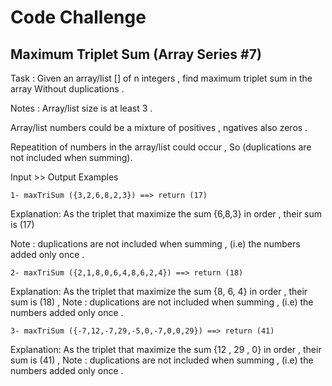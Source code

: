 <h1>Code Challenge</h1>
<h2>Maximum Triplet Sum (Array Series #7)</h2>

Task :
Given an array/list [] of n integers , find maximum triplet sum in the array Without duplications .

Notes :
Array/list size is at least 3 .

Array/list numbers could be a mixture of positives , ngatives also zeros .

Repeatition of numbers in the array/list could occur , So (duplications are not included when summing).

Input >> Output Examples
```
1- maxTriSum ({3,2,6,8,2,3}) ==> return (17)
```
Explanation:
As the triplet that maximize the sum {6,8,3} in order , their sum is (17)

Note : duplications are not included when summing , (i.e) the numbers added only once .
```
2- maxTriSum ({2,1,8,0,6,4,8,6,2,4}) ==> return (18)
```
Explanation:
As the triplet that maximize the sum {8, 6, 4} in order , their sum is (18) ,
Note : duplications are not included when summing , (i.e) the numbers added only once .
```
3- maxTriSum ({-7,12,-7,29,-5,0,-7,0,0,29}) ==> return (41)
```
Explanation:
As the triplet that maximize the sum {12 , 29 , 0} in order , their sum is (41) ,
Note : duplications are not included when summing , (i.e) the numbers added only once .